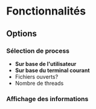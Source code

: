 # Fonctionnalités

## Options
### Sélection de process
- **Sur base de l'utilisateur**
- **Sur base du terminal courant**
- Fichiers ouverts?
- Nombre de threads

### Affichage des informations